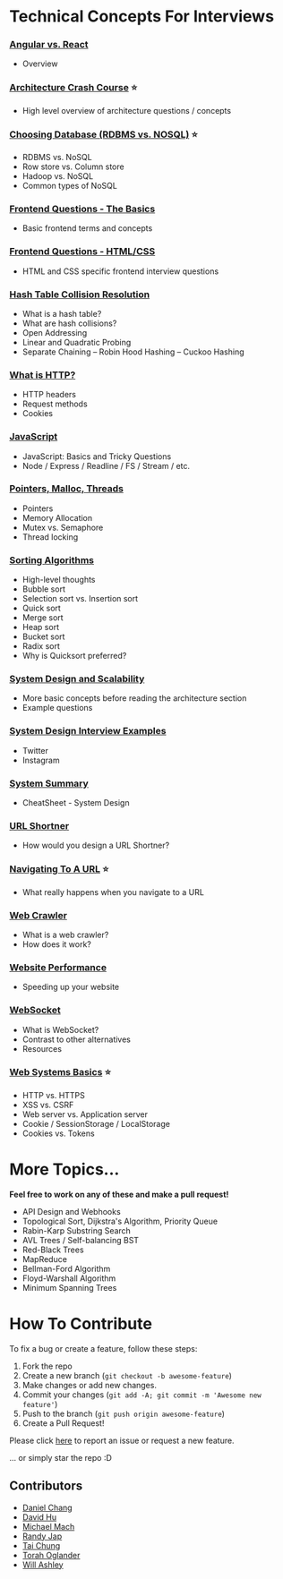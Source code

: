 # Technical Concepts For Interviews

### [Angular vs. React](/AngularVReact.md)
- Overview

### [Architecture Crash Course](/Architecture.md) :star:
- High level overview of architecture questions / concepts

### [Choosing Database (RDBMS vs. NOSQL)](/ChoosingDB.md) :star:
- RDBMS vs. NoSQL
- Row store vs. Column store
- Hadoop vs. NoSQL
- Common types of NoSQL

### [Frontend Questions - The Basics](/FrontendBasics.md)
- Basic frontend terms and concepts

### [Frontend Questions - HTML/CSS](/HTML_CSS.md)
- HTML and CSS specific frontend interview questions

### [Hash Table Collision Resolution](/HashTableCollisionResolution.md)
- What is a hash table?
- What are hash collisions?
- Open Addressing 
- Linear and Quadratic Probing
- Separate Chaining
– Robin Hood Hashing
– Cuckoo Hashing

### [What is HTTP?](/HTTP.md)
- HTTP headers
- Request methods
- Cookies

### [JavaScript](/JavaScriptNode.md)
- JavaScript: Basics and Tricky Questions
- Node / Express / Readline / FS / Stream / etc.

### [Pointers, Malloc, Threads](/Memory.md)
- Pointers
- Memory Allocation
- Mutex vs. Semaphore
- Thread locking

### [Sorting Algorithms](/Sorting.md)
- High-level thoughts
- Bubble sort
- Selection sort vs. Insertion sort
- Quick sort
- Merge sort
- Heap sort
- Bucket sort
- Radix sort
- Why is Quicksort preferred?

### [System Design and Scalability](/SystemDesign.md)
- More basic concepts before reading the architecture section
- Example questions

### [System Design Interview Examples](/SystemDesignInterviewExamples.md)
- Twitter
- Instagram

### [System Summary](/SystemSummary.md)
- CheatSheet - System Design

### [URL Shortner](/URLShortner.md)
- How would you design a URL Shortner?

### [Navigating To A URL](/VisitingURL.md) :star:
- What really happens when you navigate to a URL

### [Web Crawler](/WebCrawler.md)
- What is a web crawler?
- How does it work?

### [Website Performance](/WebsitePerformance.md)
- Speeding up your website

### [WebSocket](/WebSocket.md)
- What is WebSocket?
- Contrast to other alternatives
- Resources

### [Web Systems Basics](/WebSystemsBasics.md) :star:
- HTTP vs. HTTPS
- XSS vs. CSRF
- Web server vs. Application server
- Cookie / SessionStorage / LocalStorage
- Cookies vs. Tokens

# More Topics...
**Feel free to work on any of these and make a pull request!**
- API Design and Webhooks
- Topological Sort, Dijkstra's Algorithm, Priority Queue
- Rabin-Karp Substring Search
- AVL Trees / Self-balancing BST
- Red-Black Trees
- MapReduce
- Bellman-Ford Algorithm
- Floyd-Warshall Algorithm
- Minimum Spanning Trees

# How To Contribute

To fix a bug or create a feature, follow these steps:

1. Fork the repo
2. Create a new branch (`git checkout -b awesome-feature`)
3. Make changes or add new changes.
5. Commit your changes (`git add -A; git commit -m 'Awesome new feature'`)
6. Push to the branch (`git push origin awesome-feature`)
7. Create a Pull Request!

Please click [here](https://github.com/rlee0525/TechnicalConceptsForInterviews/issues/new) to report an issue or request a new feature.

... or simply star the repo :D

## Contributors
- [Daniel Chang](https://github.com/DanielLChang)
- [David Hu](https://github.com/davidhu2000)
- [Michael Mach](https://github.com/mike591)
- [Randy Jap](https://github.com/randyjap)
- [Tai Chung](https://github.com/tchung1118)
- [Torah Oglander](https://github.com/MixMasterT)
- [Will Ashley](https://github.com/willashley23)
